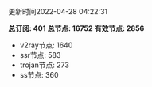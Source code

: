 更新时间2022-04-28 04:22:31

**总订阅: 401**
**总节点: 16752**
**有效节点: 2856**
- v2ray节点: 1640
- ssr节点: 583
- trojan节点: 273
- ss节点: 360
